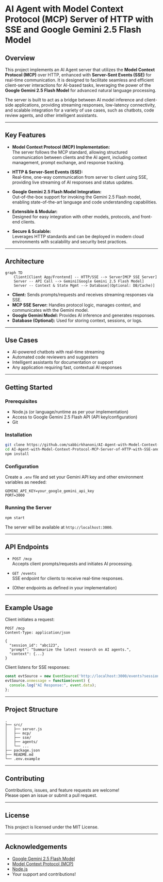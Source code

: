 # AI Agent with Model Context Protocol (MCP) Server of HTTP with SSE and Google Gemini 2.5 Flash Model

## Overview

This project implements an AI Agent server that utilizes the **Model Context Protocol (MCP)** over HTTP, enhanced with **Server-Sent Events (SSE)** for real-time communication. It is designed to facilitate seamless and efficient client-server interactions for AI-based tasks, leveraging the power of the **Google Gemini 2.5 Flash Model** for advanced natural language processing.

The server is built to act as a bridge between AI model inference and client-side applications, providing streaming responses, low-latency connectivity, and scalable integration for a variety of use cases, such as chatbots, code review agents, and other intelligent assistants.

---

## Key Features

- **Model Context Protocol (MCP) Implementation:**  
  The server follows the MCP standard, allowing structured communication between clients and the AI agent, including context management, prompt exchange, and response tracking.

- **HTTP & Server-Sent Events (SSE):**  
  Real-time, one-way communication from server to client using SSE, providing live streaming of AI responses and status updates.

- **Google Gemini 2.5 Flash Model Integration:**  
  Out-of-the-box support for invoking the Gemini 2.5 Flash model, enabling state-of-the-art language and code understanding capabilities.

- **Extensible & Modular:**  
  Designed for easy integration with other models, protocols, and front-end clients.

- **Secure & Scalable:**  
  Leverages HTTP standards and can be deployed in modern cloud environments with scalability and security best practices.

---

## Architecture

```mermaid
graph TD
    Client[Client App/Frontend] -- HTTP/SSE --> Server[MCP SSE Server]
    Server -- API Call --> Gemini[Google Gemini 2.5 Flash Model]
    Server -- Context & State Mgmt --> Database[(Optional: DB/Cache)]
```

- **Client:** Sends prompts/requests and receives streaming responses via SSE.
- **MCP SSE Server:** Handles protocol logic, manages context, and communicates with the Gemini model.
- **Google Gemini Model:** Provides AI inference and generates responses.
- **Database (Optional):** Used for storing context, sessions, or logs.

---

## Use Cases

- AI-powered chatbots with real-time streaming
- Automated code reviewers and suggesters
- Intelligent assistants for documentation or support
- Any application requiring fast, contextual AI responses

---

## Getting Started

### Prerequisites

- Node.js (or language/runtime as per your implementation)
- Access to Google Gemini 2.5 Flash API (API key/configuration)
- Git

### Installation

```bash
git clone https://github.com/sabbirkhanoni/AI-Agent-with-Model-Context-Protocol-MCP-Server-of-HTTP-with-SSE-and-Google-Gemini-2.5-Flash-Model.git
cd AI-Agent-with-Model-Context-Protocol-MCP-Server-of-HTTP-with-SSE-and-Google-Gemini-2.5-Flash-Model
npm install
```

### Configuration

Create a `.env` file and set your Gemini API key and other environment variables as needed:

```env
GEMINI_API_KEY=your_google_gemini_api_key
PORT=3000
```

### Running the Server

```bash
npm start
```

The server will be available at `http://localhost:3000`.

---

## API Endpoints

- `POST /mcp`  
  Accepts client prompts/requests and initiates AI processing.

- `GET /events`  
  SSE endpoint for clients to receive real-time responses.

- (Other endpoints as defined in your implementation)

---

## Example Usage

Client initiates a request:

```http
POST /mcp
Content-Type: application/json

{
  "session_id": "abc123",
  "prompt": "Summarize the latest research on AI agents.",
  "context": {...}
}
```

Client listens for SSE responses:

```javascript
const evtSource = new EventSource('http://localhost:3000/events?session_id=abc123');
evtSource.onmessage = function(event) {
  console.log("AI Response:", event.data);
};
```

---

## Project Structure

```
.
├── src/
│   ├── server.js
│   ├── mcp/
│   ├── sse/
│   ├── agents/
│   └── ...
├── package.json
├── README.md
└── .env.example
```

---

## Contributing

Contributions, issues, and feature requests are welcome!  
Please open an issue or submit a pull request.

---

## License

This project is licensed under the MIT License.

---

## Acknowledgements

- [Google Gemini 2.5 Flash Model](https://ai.google.dev/)
- [Model Context Protocol (MCP)](https://github.com/modelcontext/protocol)
- [Node.js](https://nodejs.org/)
- Your support and contributions!
